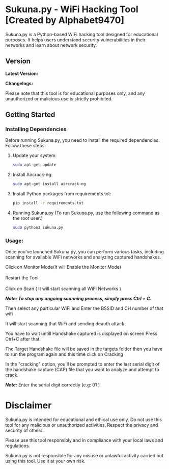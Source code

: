 # Sukuna.py - WiFi Hacking Tool [Created by Alphabet9470]

Sukuna.py is a Python-based WiFi hacking tool designed for educational purposes. It helps users understand security vulnerabilities in their networks and learn about network security.

## Version

**Latest Version:**

**Changelogs:** 

Please note that this tool is for educational purposes only, and any unauthorized or malicious use is strictly prohibited.

## Getting Started

### Installing Dependencies

Before running Sukuna.py, you need to install the required dependencies. Follow these steps:

1. Update your system:
   ```bash
   sudo apt-get update

2. Install Aircrack-ng:
   ```bash 
   sudo apt-get install aircrack-ng

4. Install Python packages from requirements.txt:
   ```bash 
   pip install -r requirements.txt

5. Running Sukuna.py
 (To run Sukuna.py, use the following command as the root user:)
   ```bash 
   sudo python3 sukuna.py

### Usage:

Once you've launched Sukuna.py, you can perform various tasks, including scanning for available WiFi networks and analyzing captured handshakes.

Click on Monitor Mode(It will Enable the Monitor Mode)<br><br>
Restart the Tool<br><br>
Click on Scan ( It will start scanning all WiFi Networks )


***Note: To stop any ongoing scanning process, simply press Ctrl + C.***


Then select any particular WiFi and Enter the BSSID and CH number of that wifi


It will start scanning that WiFi and sending deauth attack


You have to wait untill Handshake captured is displayed on screen
Press Ctrl+C after that


The Target Handshake file will be saved in the targets folder then you have to run the program again and this time click on Cracking


In the "cracking" option, you'll be prompted to enter the last serial digit of the handshake capture (CAP) file that you want to analyze and attempt to crack.


***Note:***
Enter the serial digit correctly (e.g: 01 )


# Disclaimer

Sukuna.py is intended for educational and ethical use only. Do not use this tool for any malicious or unauthorized activities. Respect the privacy and security of others.

Please use this tool responsibly and in compliance with your local laws and regulations.

Sukuna.py is not responsible for any misuse or unlawful activity carried out using this tool. Use it at your own risk.





